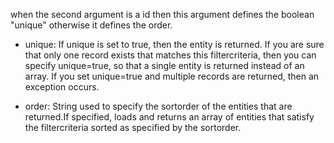 when the second argument is a id then this argument defines the boolean "unique" otherwise it defines the order.
		
- unique:
If unique is set to true, then the entity is returned.
If you are sure that only one record exists that matches this filtercriteria, then you can specify unique=true, so that a single entity is returned instead of an array.
If you set unique=true and multiple records are returned, then an exception occurs.

- order:
String used to specify the sortorder of the entities that are returned.If specified, loads and returns an array of entities that satisfy the filtercriteria sorted as specified by the sortorder.
		
		